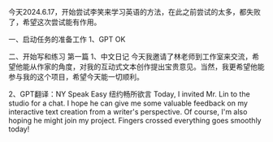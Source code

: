 今天2024.6.17，开始尝试李笑来学习英语的方法，在此之前尝试的太多，都失败了，希望这次尝试能有作用。

一、启动任务的准备工作
1、GPT OK

二、开始写和练习
第一篇
1、中文日记
今天我邀请了林老师到工作室来交流，希望他能从作家的角度，对我的互动式文本创作提出宝贵意见。当然，我更希望他能参与我的这个项目，希望今天能一切顺利。

2、GPT翻译：NY Speak Easy 纽约畅所欲言
Today, I invited Mr. Lin to the studio for a chat. 
I hope he can give me some valuable feedback on my interactive text creation from a writer's perspective. 
Of course, I'm also hoping he might join my project. 
Fingers crossed everything goes smoothly today!



